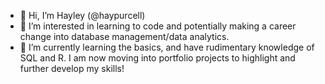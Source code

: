 - 👋 Hi, I’m Hayley (@haypurcell)
- 👀 I’m interested in learning to code and potentially making a career change into database management/data analytics.
- 🌱 I’m currently learning the basics, and have rudimentary knowledge of SQL and R. I am now moving into portfolio projects to highlight and further develop my skills!


<!---
haypurcell/haypurcell is a ✨ special ✨ repository because its `README.md` (this file) appears on your GitHub profile.
You can click the Preview link to take a look at your changes.
--->
